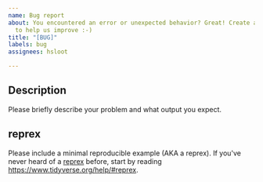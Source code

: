 ```yaml
---
name: Bug report
about: You encountered an error or unexpected behavior? Great! Create a report
  to help us improve :-)
title: "[BUG]"
labels: bug
assignees: hsloot

---
```


## Description

Please briefly describe your problem and what output you expect.

## reprex

Please include a minimal reproducible example (AKA a reprex). If you've never
heard of a [reprex](https://reprex.tidyverse.org/) before, start by reading
<https://www.tidyverse.org/help/#reprex>.
